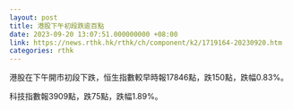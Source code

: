 ```yaml
---
layout: post
title: 港股下午初段跌逾百點
date: 2023-09-20 13:07:51.000000000 +08:00
link: https://news.rthk.hk/rthk/ch/component/k2/1719164-20230920.htm
categories: rthk
---
```


港股在下午開市初段下跌，恒生指數較早時報17846點，跌150點，跌幅0.83%。

科技指數報3909點，跌75點，跌幅1.89%。
